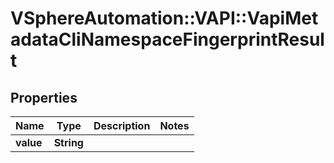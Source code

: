 # VSphereAutomation::VAPI::VapiMetadataCliNamespaceFingerprintResult

## Properties
Name | Type | Description | Notes
------------ | ------------- | ------------- | -------------
**value** | **String** |  | 


